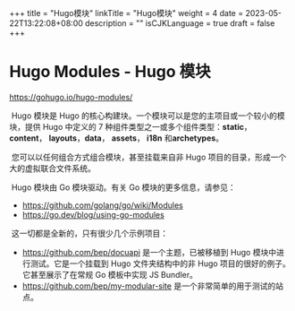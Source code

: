 +++
title = "Hugo模块"
linkTitle = "Hugo模块"
weight = 4
date = 2023-05-22T13:22:08+08:00
description = ""
isCJKLanguage = true
draft = false
+++

# Hugo Modules - Hugo 模块

https://gohugo.io/hugo-modules/

​	Hugo 模块是 Hugo 的核心构建块。一个模块可以是您的主项目或一个较小的模块，提供 Hugo 中定义的 7 种组件类型之一或多个组件类型：**static**， **content**， **layouts**，**data**， **assets**， **i18n** 和**archetypes**。

​	您可以以任何组合方式组合模块，甚至挂载来自非 Hugo 项目的目录，形成一个大的虚拟联合文件系统。

​	Hugo 模块由 Go 模块驱动。有关 Go 模块的更多信息，请参见：

- https://github.com/golang/go/wiki/Modules
- https://go.dev/blog/using-go-modules

​	这一切都是全新的，只有很少几个示例项目：

- https://github.com/bep/docuapi 是一个主题，已被移植到 Hugo 模块中进行测试。它是一个挂载到 Hugo 文件夹结构中的非 Hugo 项目的很好的例子。它甚至展示了在常规 Go 模板中实现 JS Bundler。
- https://github.com/bep/my-modular-site 是一个非常简单的用于测试的站点。